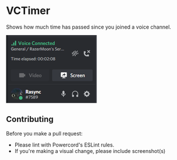 # VCTimer

Shows how much time has passed since you joined a voice channel.

![1](demo/1.png)

## Contributing

Before you make a pull request:
* Please lint with Powercord's ESLint rules.
* If you're making a visual change, please include screenshot(s) 
